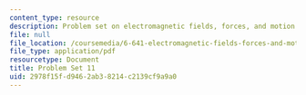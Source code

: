 ```yaml
---
content_type: resource
description: Problem set on electromagnetic fields, forces, and motion.
file: null
file_location: /coursemedia/6-641-electromagnetic-fields-forces-and-motion-spring-2005/2978f15fd9462ab38214c2139cf9a9a0_ps11sp05.pdf
file_type: application/pdf
resourcetype: Document
title: Problem Set 11
uid: 2978f15f-d946-2ab3-8214-c2139cf9a9a0
---
```

